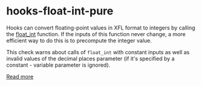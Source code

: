 # hooks-float-int-pure

Hooks can convert floating-point values in XFL format to integers by calling the [float_int](https://xrpl-hooks.readme.io/reference/float_int) function. If the inputs of this function never change, a more efficient way to do this is to precompute the integer value.

This check warns about calls of `float_int` with constant inputs as well as invalid values of the decimal places parameter (if it's specified by a constant - variable parameter is ignored).

[Read more](https://xrpl-hooks.readme.io/docs/floating-point-numbers-xfl)

